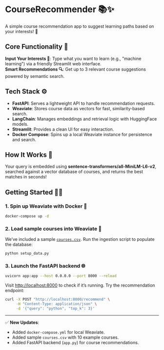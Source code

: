 # CourseRecommender 📚✨

A simple course recommendation app to suggest learning paths based on your interests! 🚀

## Core Functionality 🌟

**Input Your Interests 🧠**: Type what you want to learn (e.g., "machine learning") via a friendly Streamlit web interface.  
**Smart Recommendations 🔍**: Get up to 3 relevant course suggestions powered by semantic search.  

## Tech Stack ⚙️

- **FastAPI**: Serves a lightweight API to handle recommendation requests.  
- **Weaviate**: Stores course data as vectors for fast, similarity-based search.  
- **LangChain**: Manages embeddings and retrieval logic with HuggingFace models.  
- **Streamlit**: Provides a clean UI for easy interaction.  
- **Docker Compose**: Spins up a local Weaviate instance for persistence and search.  

## How It Works 🔧

Your query is embedded using **sentence-transformers/all-MiniLM-L6-v2**, searched against a vector database of courses, and returns the best matches in seconds!

## Getting Started 🚴‍♀️

### 1. Spin up Weaviate with Docker 🐳
```bash
docker-compose up -d
````

### 2. Load sample courses into Weaviate 📂

We’ve included a sample [`courses.csv`](courses.csv).
Run the ingestion script to populate the database:

```bash
python setup_data.py
```

### 3. Launch the FastAPI backend 🌐

```bash
uvicorn app:app --host 0.0.0.0 --port 8000 --reload
```

Visit [http://localhost:8000](http://localhost:8000) to check if it’s running.
Try the recommendation endpoint:

```bash
curl -X POST "http://localhost:8000/recommend" \
     -H "Content-Type: application/json" \
     -d '{"query": "python", "top_k": 3}'
```


---

✅ **New Updates**:

* Added `docker-compose.yml` for local Weaviate.
* Added sample `courses.csv` with 10 example courses.
* Added FastAPI backend (`app.py`) for course recommendations.

```

